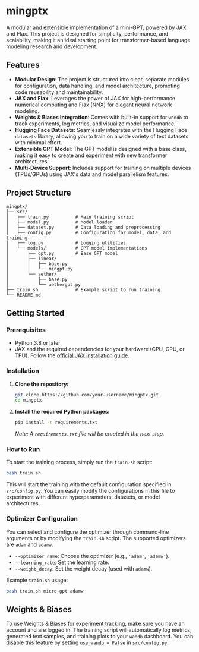 # mingptx

A modular and extensible implementation of a mini-GPT, powered by JAX and Flax. This project is designed for simplicity, performance, and scalability, making it an ideal starting point for transformer-based language modeling research and development.

## Features

- **Modular Design**: The project is structured into clear, separate modules for configuration, data handling, and model architecture, promoting code reusability and maintainability.
- **JAX and Flax**: Leverages the power of JAX for high-performance numerical computing and Flax (NNX) for elegant neural network modeling.
- **Weights & Biases Integration**: Comes with built-in support for `wandb` to track experiments, log metrics, and visualize model performance.
- **Hugging Face Datasets**: Seamlessly integrates with the Hugging Face `datasets` library, allowing you to train on a wide variety of text datasets with minimal effort.
- **Extensible GPT Model**: The GPT model is designed with a base class, making it easy to create and experiment with new transformer architectures.
- **Multi-Device Support**: Includes support for training on multiple devices (TPUs/GPUs) using JAX's data and model parallelism features.

## Project Structure

```
mingptx/
├── src/
│   ├── train.py          # Main training script
│   ├── model.py          # Model loader
│   ├── dataset.py        # Data loading and preprocessing
│   ├── config.py         # Configuration for model, data, and training
│   ├── log.py            # Logging utilities
│   └── models/           # GPT model implementations
│       ├── gpt.py        # Base GPT model
│       ├── linear/
│       │   ├── base.py
│       │   └── mingpt.py
│       └── aether/
│           ├── base.py
│           └── aethergpt.py
├── train.sh              # Example script to run training
└── README.md
```

## Getting Started

### Prerequisites

- Python 3.8 or later
- JAX and the required dependencies for your hardware (CPU, GPU, or TPU). Follow the [official JAX installation guide](https://github.com/google/jax#installation).

### Installation

1.  **Clone the repository:**
    ```bash
    git clone https://github.com/your-username/mingptx.git
    cd mingptx
    ```

2.  **Install the required Python packages:**
    ```bash
    pip install -r requirements.txt
    ```
    *Note: A `requirements.txt` file will be created in the next step.*

### How to Run

To start the training process, simply run the `train.sh` script:

```bash
bash train.sh
```

This will start the training with the default configuration specified in `src/config.py`. You can easily modify the configurations in this file to experiment with different hyperparameters, datasets, or model architectures.

### Optimizer Configuration

You can select and configure the optimizer through command-line arguments or by modifying the `train.sh` script. The supported optimizers are `adam` and `adamw`.

-   `--optimizer_name`: Choose the optimizer (e.g., `'adam'`, `'adamw'`).
-   `--learning_rate`: Set the learning rate.
-   `--weight_decay`: Set the weight decay (used with `adamw`).

Example `train.sh` usage:
```bash
bash train.sh micro-gpt adamw
```

## Weights & Biases

To use Weights & Biases for experiment tracking, make sure you have an account and are logged in. The training script will automatically log metrics, generated text samples, and training plots to your `wandb` dashboard. You can disable this feature by setting `use_wandb = False` in `src/config.py`.
